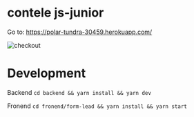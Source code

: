 # contele js-junior

Go to: https://polar-tundra-30459.herokuapp.com/

![checkout](http://images.contelege.com.br/checkout.png)

# Development

Backend
`cd backend && yarn install && yarn dev`

Fronend
`cd fronend/form-lead && yarn install && yarn start`
